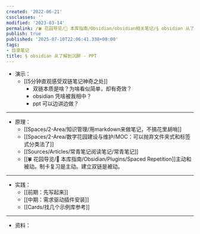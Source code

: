 ```yaml
---
created: '2022-06-21'
cssclasses: ''
modified: '2023-03-14'
permalink: /🍀 花园导览/🧰 本库指南/Obsidian/obsidian相关笔记/§ obsidian 从了解到沉醉 - PPT.md
publish: true
published: '2025-07-10T22:06:41.338+08:00'
tags:
- 目录笔记
title: § obsidian 从了解到沉醉 - PPT
---
```

- 演示：
	- [[5分钟直观感受双链笔记神奇之处]]
		- 双链本质是啥？为啥看似简单，却有奇效？
		- obsidian 凭啥被我相中？
		- ppt 可以边讲边做？
---

- 原理：
	- [[Spaces/2-Area/知识管理/用markdown来做笔记，不搞花里胡哨]]
	- [[Spaces/2-Area/数字花园建设与维护/MOC：可以抛弃文件夹式和标签式分类法了]]
	- [[Sources/Articles/常青笔记阅读笔记/常青笔记]]
	- [[🍀 花园导览/🧰 本库指南/Obsidian/Plugins/Spaced Repetition]]主动和被动。制卡复习是主动。建立双链是被动。
---

- 实践：
	- [[前期：先写起来]]
	- [[中期：需求驱动插件安装]]
	- [[Cards/找几个示例库参考]]
---

- 资料：